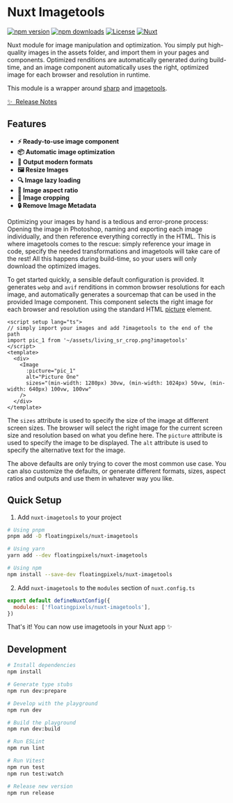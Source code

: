# Nuxt Imagetools

[![npm version][npm-version-src]][npm-version-href]
[![npm downloads][npm-downloads-src]][npm-downloads-href]
[![License][license-src]][license-href]
[![Nuxt][nuxt-src]][nuxt-href]

Nuxt module for image manipulation and optimization. You simply put high-quality images in the assets folder, and import them in your pages and components. Optimized renditions are automatically generated during build-time, and an image component automatically uses the right, optimized image for each browser and resolution in runtime.

This module is a wrapper around [sharp](https://sharp.pixelplumbing.com/) and [imagetools](https://github.com/JonasKruckenberg/imagetools).

[✨ &nbsp;Release Notes](/CHANGELOG.md)

## Features

- **⚡️ Ready-to-use image component**
- **📦 Automatic image optimization**
- **🚀 Output modern formats**
- **🖼 Resize Images**
- **🔍 Image lazy loading**
- **📏 Image aspect ratio**
- **📐 Image cropping**
- **🔒 Remove Image Metadata**

Optimizing your images by hand is a tedious and error-prone process: Opening the image in Photoshop, naming and exporting each image individually, and then reference everything correctly in the HTML.
This is where imagetools comes to the rescue: simply reference your image in code, specify the needed transformations and imagetools will take care of the rest! All this happens during build-time, so your users will only download the optimized images.

To get started quickly, a sensible default configuration is provided. It generates `webp` and `avif` renditions in common browser resolutions for each image, and automatically generates a sourcemap that can be used in the provided Image component. This component selects the right image for each browser and resolution using the standard HTML [picture](https://developer.mozilla.org/en-US/docs/Web/HTML/Element/picture) element.

```vue
<script setup lang="ts">
// simply import your images and add ?imagetools to the end of the path
import pic_1 from '~/assets/living_sr_crop.png?imagetools'
</script>
<template>
  <div>
    <Image
      :picture="pic_1"
      alt="Picture One"
      sizes="(min-width: 1280px) 30vw, (min-width: 1024px) 50vw, (min-width: 640px) 100vw, 100vw"
    />
  </div>
</template>
```

The `sizes` attribute is used to specify the size of the image at different screen sizes. The browser will select the right image for the current screen size and resolution based on what you define here. The `picture` attribute is used to specify the image to be displayed. The `alt` attribute is used to specify the alternative text for the image.

The above defaults are only trying to cover the most common use case. You can also customize the defaults, or generate different formats, sizes, aspect ratios and outputs and use them in whatever way you like.

## Quick Setup

1. Add `nuxt-imagetools` to your project

```bash
# Using pnpm
pnpm add -D floatingpixels/nuxt-imagetools

# Using yarn
yarn add --dev floatingpixels/nuxt-imagetools

# Using npm
npm install --save-dev floatingpixels/nuxt-imagetools
```

2. Add `nuxt-imagetools` to the `modules` section of `nuxt.config.ts`

```js
export default defineNuxtConfig({
  modules: ['floatingpixels/nuxt-imagetools'],
})
```

That's it! You can now use imagetools in your Nuxt app ✨

## Development

```bash
# Install dependencies
npm install

# Generate type stubs
npm run dev:prepare

# Develop with the playground
npm run dev

# Build the playground
npm run dev:build

# Run ESLint
npm run lint

# Run Vitest
npm run test
npm run test:watch

# Release new version
npm run release
```

<!-- Badges -->

[npm-version-src]: https://img.shields.io/npm/v/my-module/latest.svg?style=flat&colorA=18181B&colorB=28CF8D
[npm-version-href]: https://npmjs.com/package/my-module
[npm-downloads-src]: https://img.shields.io/npm/dm/my-module.svg?style=flat&colorA=18181B&colorB=28CF8D
[npm-downloads-href]: https://npmjs.com/package/my-module
[license-src]: https://img.shields.io/npm/l/my-module.svg?style=flat&colorA=18181B&colorB=28CF8D
[license-href]: https://npmjs.com/package/my-module
[nuxt-src]: https://img.shields.io/badge/Nuxt-18181B?logo=nuxt.js
[nuxt-href]: https://nuxt.com
